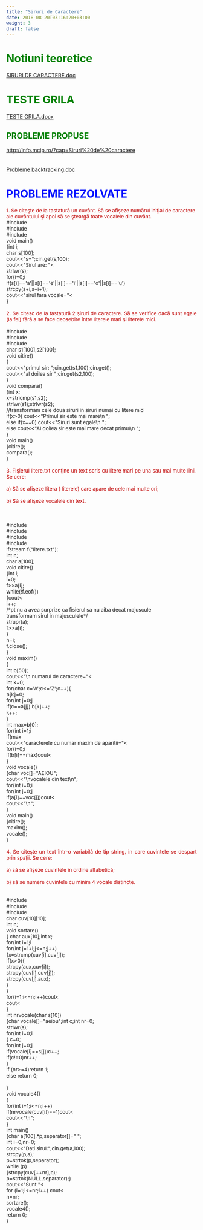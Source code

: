 ```yaml
---
title: "Siruri de Caractere"
date: 2018-08-20T03:16:20+03:00
weight: 3
draft: false
---
```


<html>
  <body>
    <div class="wiki" id="content_view" style="display: block;">
<h1 id="toc0"><a name="Notiuni teoretice"></a><span style="color: #008000;">Notiuni teoretice</span></h1>
 <a href="/files/SIRURI%20DE%20CARACTERE.doc">SIRURI DE CARACTERE.doc</a><br />
<h1 id="toc1"><a name="TESTE GRILA"></a><span style="color: #008000;">TESTE GRILA</span></h1>
 <a href="/files/TESTE%20GRILA.docx">TESTE GRILA.docx</a><br />
<h2 id="toc2"><a name="TESTE GRILA-PROBLEME PROPUSE"></a><span style="color: #008000;">PROBLEME PROPUSE</span></h2>
 <a class="wiki_link_ext" href="http://info.mcip.ro/?cap=Siruri%20de%20caractere" rel="nofollow">http://info.mcip.ro/?cap=Siruri%20de%20caractere</a><br />
<span style="display: block; text-align: right;"><br />
</span><br />
<a href="/files/Probleme%20backtracking.doc">Probleme backtracking.doc</a><br />
<h1 id="toc3"><a name="PROBLEME REZOLVATE"></a><span style="color: #0011ff;"> PROBLEME REZOLVATE</span></h1>
 <span style="color: #c00000; font-size: 13.3333px;">1. Se citeşte de la tastatură un cuvânt. Să se afişeze numărul iniţial de caractere ale cuvântului şi apoi să se şteargă toate vocalele din cuvânt.</span><br />
<span style="font-size: 13.3333px;">#include<iostream.h></span><br />
<span style="font-size: 13.3333px;">#include<string.h></span><br />
<span style="font-size: 13.3333px;">#include<conio.h></span><br />
<span style="font-size: 13.3333px;">void main()</span><br />
<span style="font-size: 13.3333px;">{int i;</span><br />
<span style="font-size: 13.3333px;">char s[100];</span><br />
<span style="font-size: 13.3333px;">cout<<"s=";cin.get(s,100);</span><br />
<span style="font-size: 13.3333px;">cout<<"Sirul are: "<<strlen(s)<<" caractere"<<endl;</span><br />
<span style="font-size: 13.3333px;">strlwr(s);</span><br />
<span style="font-size: 13.3333px;">for(i=0;i<strlen(s);i++)</span><br />
<span style="font-size: 13.3333px;"> if(s[i]=='a'||s[i]=='e'||s[i]=='i'||s[i]=='o'||s[i]=='u')</span><br />
<span style="font-size: 13.3333px;"> strcpy(s+i,s+i+1);</span><br />
<span style="font-size: 13.3333px;">cout<<"sirul fara vocale="<<s;</span><br />
<span style="font-size: 13.3333px;">}</span><br />
<br />
<span style="color: #c00000; display: block; font-size: 13.3333px; text-align: justify;">2. Se citesc de la tastatură 2 şiruri de caractere. Să se verifice dacă sunt egale (la fel) fără a se face deosebire între literele mari şi literele mici.</span><br />
<span style="font-size: 13.3333px;">#include<iostream.h></span><br />
<span style="font-size: 13.3333px;">#include<string.h></span><br />
<span style="font-size: 13.3333px;">#include<conio.h></span><br />
<span style="font-size: 13.3333px;">char s1[100],s2[100];</span><br />
<span style="font-size: 13.3333px;">void citire()</span><br />
<span style="font-size: 13.3333px;">{</span><br />
<span style="font-size: 13.3333px;">cout<<"primul sir: ";cin.get(s1,100);cin.get();</span><br />
<span style="font-size: 13.3333px;">cout<<"al doilea sir ";cin.get(s2,100);</span><br />
<span style="font-size: 13.3333px;">}</span><br />
<span style="font-size: 13.3333px;">void compara()</span><br />
<span style="font-size: 13.3333px;">{int x;</span><br />
<span style="font-size: 13.3333px;">x=stricmp(s1,s2);</span><br />
<span style="font-size: 13.3333px;">strlwr(s1);strlwr(s2);</span><br />
<span style="font-size: 13.3333px;">//transformam cele doua siruri in siruri numai cu litere mici</span><br />
<span style="font-size: 13.3333px;">if(x>0) cout<<"Primul sir este mai mare\n ";</span><br />
<span style="font-size: 13.3333px;"> else if(x==0) cout<<"Siruri sunt egale\n ";</span><br />
<span style="font-size: 13.3333px;"> else cout<<"Al doilea sir este mai mare decat primul\n ";</span><br />
<span style="font-size: 13.3333px;">}</span><br />
<span style="font-size: 13.3333px;">void main()</span><br />
<span style="font-size: 13.3333px;">{citire();</span><br />
<span style="font-size: 13.3333px;">compara();</span><br />
<span style="font-size: 13.3333px;">}</span><br />
<br />
<span style="color: #c00000; display: block; font-size: 13.3333px; text-align: justify;">3. Fişierul litere.txt conţine un text scris cu litere mari pe una sau mai multe linii. Se cere:</span><br />
<span style="color: #c00000; display: block; font-size: 13.3333px; text-align: justify;">a) Să se afişeze litera ( literele) care apare de cele mai multe ori;</span><br />
<span style="color: #c00000; display: block; font-size: 13.3333px; text-align: justify;">b) Să se afişeze vocalele din text.</span><br />
<br />
<br />
<span style="font-size: 13.3333px;">#include<iostream.h></span><br />
<span style="font-size: 13.3333px;">#include<string.h></span><br />
<span style="font-size: 13.3333px;">#include<fstream.h></span><br />
<span style="font-size: 13.3333px;">#include<io.h></span><br />
<span style="font-size: 13.3333px;">ifstream f("litere.txt");</span><br />
<span style="font-size: 13.3333px;">int n;</span><br />
<span style="font-size: 13.3333px;">char a[100];</span><br />
<span style="font-size: 13.3333px;">void citire()</span><br />
<span style="font-size: 13.3333px;">{int i;</span><br />
<span style="font-size: 13.3333px;">i=0;</span><br />
<span style="font-size: 13.3333px;">f>>a[i];</span><br />
<span style="font-size: 13.3333px;">while(!f.eof())</span><br />
<span style="font-size: 13.3333px;">{cout<<a[i];</span><br />
<span style="font-size: 13.3333px;">i++;</span><br />
<span style="font-size: 13.3333px;">/*pt nu a avea surprize ca fisierul sa nu aiba decat majuscule</span><br />
<span style="font-size: 13.3333px;">transformam sirul in majusculele*/</span><br />
<span style="font-size: 13.3333px;">strupr(a);</span><br />
<span style="font-size: 13.3333px;">f>>a[i];</span><br />
<span style="font-size: 13.3333px;">}</span><br />
<span style="font-size: 13.3333px;">n=i;</span><br />
<span style="font-size: 13.3333px;">f.close();</span><br />
<span style="font-size: 13.3333px;">}</span><br />
<span style="font-size: 13.3333px;">void maxim()</span><br />
<span style="font-size: 13.3333px;">{</span><br />
<span style="font-size: 13.3333px;">int b[50];</span><br />
<span style="font-size: 13.3333px;">cout<<"\n numarul de caractere="<<n<<"\n";</span><br />
<span style="font-size: 13.3333px;">int k=0;</span><br />
<span style="font-size: 13.3333px;">for(char c='A';c<='Z';c++){</span><br />
<span style="font-size: 13.3333px;"> b[k]=0;</span><br />
<span style="font-size: 13.3333px;"> for(int j=0;j<n;j++)</span><br />
<span style="font-size: 13.3333px;"> if(c==a[j]) b[k]++;</span><br />
<span style="font-size: 13.3333px;"> k++;</span><br />
<span style="font-size: 13.3333px;">}</span><br />
<span style="font-size: 13.3333px;">int max=b[0];</span><br />
<span style="font-size: 13.3333px;">for(int i=1;i<k;i++)</span><br />
<span style="font-size: 13.3333px;"> if(max<b[i])max=b[i];</span><br />
<span style="font-size: 13.3333px;">cout<<"caracterele cu numar maxim de aparitii="<<max<<endl;</span><br />
<span style="font-size: 13.3333px;">for(i=0;i<k;i++)</span><br />
<span style="font-size: 13.3333px;"> if(b[i]==max)cout<<char(65+i)<<" ";</span><br />
<span style="font-size: 13.3333px;">}</span><br />
<span style="font-size: 13.3333px;">void vocale()</span><br />
<span style="font-size: 13.3333px;">{char voc[]="AEIOU";</span><br />
<span style="font-size: 13.3333px;">cout<<"\nvocalele din text\n";</span><br />
<span style="font-size: 13.3333px;">for(int i=0;i<n;i++)</span><br />
<span style="font-size: 13.3333px;"> for(int j=0;j<strlen(voc);j++)</span><br />
<span style="font-size: 13.3333px;"> if(a[i]==voc[j])cout<<a[i]<<" ";</span><br />
<span style="font-size: 13.3333px;">cout<<"\n";</span><br />
<span style="font-size: 13.3333px;">}</span><br />
<span style="font-size: 13.3333px;">void main()</span><br />
<span style="font-size: 13.3333px;">{citire();</span><br />
<span style="font-size: 13.3333px;">maxim();</span><br />
<span style="font-size: 13.3333px;">vocale();</span><br />
<span style="font-size: 13.3333px;">}</span><br />
<br />
<span style="color: #c00000; display: block; font-size: 13.3333px; text-align: justify;">4. Se citeşte un text într-o variabilă de tip string, in care cuvintele se despart prin spaţii. Se cere:</span><br />
<span style="color: #c00000; display: block; font-size: 13.3333px; text-align: justify;">a) să se afişeze cuvintele în ordine alfabetică;</span><br />
<span style="color: #c00000; display: block; font-size: 13.3333px; text-align: justify;">b) să se numere cuvintele cu minim 4 vocale distincte.</span><br />
<br />
<span style="font-size: 13.3333px;">#include <iostream.h></span><br />
<span style="font-size: 13.3333px;">#include <conio.h></span><br />
<span style="font-size: 13.3333px;">#include <string.h></span><br />
<span style="font-size: 13.3333px;">char cuv[10][10];</span><br />
<span style="font-size: 13.3333px;">int n;</span><br />
<span style="font-size: 13.3333px;">void sortare()</span><br />
<span style="font-size: 13.3333px;">{ char aux[10];int x;</span><br />
<span style="font-size: 13.3333px;">for(int i=1;i<n;i++)</span><br />
<span style="font-size: 13.3333px;"> for(int j=1+i;j<=n;j++)</span><br />
<span style="font-size: 13.3333px;"> {x=strcmp(cuv[i],cuv[j]);</span><br />
<span style="font-size: 13.3333px;"> if(x>0){</span><br />
<span style="font-size: 13.3333px;"> strcpy(aux,cuv[i]);</span><br />
<span style="font-size: 13.3333px;"> strcpy(cuv[i],cuv[j]);</span><br />
<span style="font-size: 13.3333px;"> strcpy(cuv[j],aux);</span><br />
<span style="font-size: 13.3333px;"> }</span><br />
<span style="font-size: 13.3333px;">}</span><br />
<span style="font-size: 13.3333px;">for(i=1;i<=n;i++)cout<<cuv[i]<<" ";</span><br />
<span style="font-size: 13.3333px;">cout<<endl;</span><br />
<span style="font-size: 13.3333px;">}</span><br />
<span style="font-size: 13.3333px;">int nrvocale(char s[10])</span><br />
<span style="font-size: 13.3333px;">{char vocale[]="aeiou";int c;int nr=0;</span><br />
<span style="font-size: 13.3333px;">strlwr(s);</span><br />
<span style="font-size: 13.3333px;">for(int i=0;i<strlen(vocale);i++)</span><br />
<span style="font-size: 13.3333px;"> { c=0;</span><br />
<span style="font-size: 13.3333px;"> for(int j=0;j<strlen(s);j++)</span><br />
<span style="font-size: 13.3333px;"> if(vocale[i]==s[j])c++;</span><br />
<span style="font-size: 13.3333px;"> if(c!=0)nr++;</span><br />
<span style="font-size: 13.3333px;"> }</span><br />
<span style="font-size: 13.3333px;">if (nr>=4)return 1;</span><br />
<span style="font-size: 13.3333px;"> else return 0;</span><br />
<br />
<span style="font-size: 13.3333px;">}</span><br />
<span style="font-size: 13.3333px;">void vocale4()</span><br />
<span style="font-size: 13.3333px;">{</span><br />
<span style="font-size: 13.3333px;">for(int i=1;i<=n;i++)</span><br />
<span style="font-size: 13.3333px;"> if(nrvocale(cuv[i])==1)cout<<cuv[i]<<" ";</span><br />
<span style="font-size: 13.3333px;">cout<<"\n";</span><br />
<span style="font-size: 13.3333px;">}</span><br />
<span style="font-size: 13.3333px;">int main()</span><br />
<span style="font-size: 13.3333px;">{char a[100],*p,separator[]=" ";</span><br />
<span style="font-size: 13.3333px;">int i=0,nr=0;</span><br />
<span style="font-size: 13.3333px;">cout<<"Dati sirul:";cin.get(a,100);</span><br />
<span style="font-size: 13.3333px;">strcpy(p,a);</span><br />
<span style="font-size: 13.3333px;">p=strtok(p,separator);</span><br />
<span style="font-size: 13.3333px;">while (p)</span><br />
<span style="font-size: 13.3333px;"> {strcpy(cuv[++nr],p);</span><br />
<span style="font-size: 13.3333px;"> p=strtok(NULL,separator);}</span><br />
<span style="font-size: 13.3333px;">cout<<"Sunt "<<nr<<" cuvinte:"<<endl;</span><br />
<span style="font-size: 13.3333px;">for (i=1;i<=nr;i++) cout<<cuv[i]<<endl;</span><br />
<span style="font-size: 13.3333px;">n=nr;</span><br />
<span style="font-size: 13.3333px;">sortare();</span><br />
<span style="font-size: 13.3333px;">vocale4();</span><br />
<span style="font-size: 13.3333px;">return 0;</span><br />
}
    </div>
  </body>
</html>